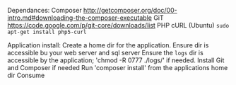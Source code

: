Dependances:
Composer http://getcomposer.org/doc/00-intro.md#downloading-the-composer-executable 
GiT https://code.google.com/p/git-core/downloads/list
PHP cURL (Ubuntu) `sudo apt-get install php5-curl`

Application install:
Create a home dir for the application. 
Ensure dir is accessible bu your web server and sql server
Ensure the `logs` dir is accessible by the application; 'chmod -R 0777 ./logs/' if needed.
Install Git and Composer if needed
Run 'composer install' from the applications home dir 
Consume